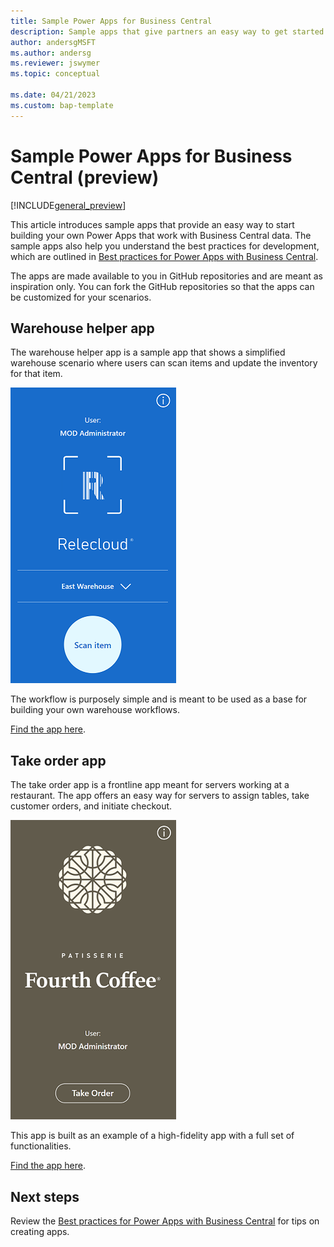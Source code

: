 ```yaml
---
title: Sample Power Apps for Business Central
description: Sample apps that give partners an easy way to get started with building Power Apps
author: andersgMSFT
ms.author: andersg
ms.reviewer: jswymer
ms.topic: conceptual

ms.date: 04/21/2023
ms.custom: bap-template
---
```


# Sample Power Apps for Business Central (preview)

[!INCLUDE[general_preview](../developer/includes/general_preview.md)]

This article introduces sample apps that provide an easy way to start building your own Power Apps that work with Business Central data. The sample apps also help you understand the best practices for development, which are outlined in [Best practices for Power Apps with Business Central](power-apps-best-practices.md).

The apps are made available to you in GitHub repositories and are meant as inspiration only. You can fork the GitHub repositories so that the apps can be customized for your scenarios.

## Warehouse helper app 

The warehouse helper app is a sample app that shows a simplified warehouse scenario where users can scan items and update the inventory for that item.  

[![Shows an example of the warehouse app for Power Apps](../developer/media/warehouse-pwr-app-50.png)](../developer/media/warehouse-pwr-app.png#lightbox)  

The workflow is purposely simple and is meant to be used as a base for building your own warehouse workflows.

[Find the app here](https://github.com/microsoft/businesscentralsamples-warehousehelper).

## Take order app

The take order app is a frontline app meant for servers working at a restaurant. The app offers an easy way for servers to assign tables, take customer orders, and initiate checkout.

[![Shows an example of the take order app for Power Apps](../developer/media/take-order-pwr-app-50.png)](../developer/media/take-order-pwr-app.png#lightbox)  

This app is built as an example of a high-fidelity app with a full set of functionalities.

[Find the app here](https://github.com/microsoft/businesscentralsamples-takeorder).

## Next steps

Review the [Best practices for Power Apps with Business Central](power-apps-best-practices.md) for tips on creating apps.